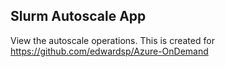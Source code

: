 ## Slurm Autoscale App

View the autoscale operations.  This is created for https://github.com/edwardsp/Azure-OnDemand
